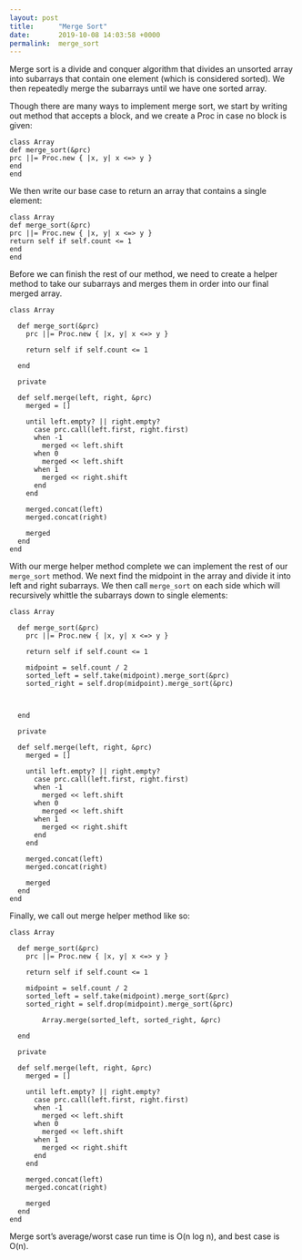 ```yaml
---
layout: post
title:      "Merge Sort"
date:       2019-10-08 14:03:58 +0000
permalink:  merge_sort
---
```



Merge sort is a divide and conquer algorithm that divides an unsorted array into subarrays that contain one element (which is considered sorted). We then repeatedly merge the subarrays until we have one sorted array.

Though there are many ways to implement merge sort, we start by writing out method that accepts a block, and we create a Proc in case no block is given:

```
class Array
def merge_sort(&prc)
prc ||= Proc.new { |x, y| x <=> y }
end
end
```

We then write our base case to return an array that contains a single element: 

```
class Array
def merge_sort(&prc)
prc ||= Proc.new { |x, y| x <=> y }
return self if self.count <= 1
end
end
```

Before we can finish the rest of our method, we need to create a helper method to take our subarrays and merges them in order into our final merged array.

```
class Array

  def merge_sort(&prc)
    prc ||= Proc.new { |x, y| x <=> y }

    return self if self.count <= 1

  end

  private
	
  def self.merge(left, right, &prc)
    merged = []

    until left.empty? || right.empty?
      case prc.call(left.first, right.first)
      when -1
        merged << left.shift
      when 0
        merged << left.shift
      when 1
        merged << right.shift
      end
    end

    merged.concat(left)
    merged.concat(right)

    merged
  end
end
```

With our merge helper method complete we can implement the rest of our `merge_sort` method. We next find the midpoint in the array and divide it into left and right subarrays. We then call `merge_sort` on each side which will recursively whittle the subarrays down to single elements:

```
class Array

  def merge_sort(&prc)
    prc ||= Proc.new { |x, y| x <=> y }

    return self if self.count <= 1
		
    midpoint = self.count / 2
    sorted_left = self.take(midpoint).merge_sort(&prc)
    sorted_right = self.drop(midpoint).merge_sort(&prc)
		
		

  end

  private
	
  def self.merge(left, right, &prc)
    merged = []

    until left.empty? || right.empty?
      case prc.call(left.first, right.first)
      when -1
        merged << left.shift
      when 0
        merged << left.shift
      when 1
        merged << right.shift
      end
    end

    merged.concat(left)
    merged.concat(right)

    merged
  end
end
```

Finally, we call out merge helper method like so:

```
class Array

  def merge_sort(&prc)
    prc ||= Proc.new { |x, y| x <=> y }

    return self if self.count <= 1
		
    midpoint = self.count / 2
    sorted_left = self.take(midpoint).merge_sort(&prc)
    sorted_right = self.drop(midpoint).merge_sort(&prc)
		
		Array.merge(sorted_left, sorted_right, &prc)

  end

  private
	
  def self.merge(left, right, &prc)
    merged = []

    until left.empty? || right.empty?
      case prc.call(left.first, right.first)
      when -1
        merged << left.shift
      when 0
        merged << left.shift
      when 1
        merged << right.shift
      end
    end

    merged.concat(left)
    merged.concat(right)

    merged
  end
end
```
Merge sort’s average/worst case run time is O(n log n), and best case is O(n).

